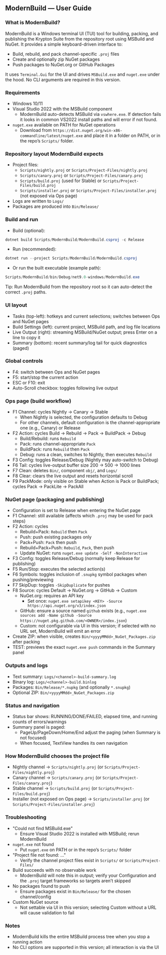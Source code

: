 ## ModernBuild — User Guide

### What is ModernBuild?
ModernBuild is a Windows terminal UI (TUI) tool for building, packing, and publishing the Krypton Suite from the repository root using MSBuild and NuGet. It provides a simple keyboard-driven interface to:
- Build, rebuild, and pack channel-specific `.proj` files
- Create and optionally zip NuGet packages
- Push packages to NuGet.org or GitHub Packages

It uses `Terminal.Gui` for the UI and drives `MSBuild.exe` and `nuget.exe` under the hood. No CLI arguments are required in this version.

### Requirements
- Windows 10/11
- Visual Studio 2022 with the MSBuild component
  - ModernBuild auto-detects MSBuild via `vswhere.exe`. If detection fails it looks in common VS2022 install paths and will error if not found.
- `nuget.exe` available on PATH for NuGet operations
  - Download from `https://dist.nuget.org/win-x86-commandline/latest/nuget.exe` and place it in a folder on PATH, or in the repo’s `Scripts/` folder.

### Repository layout ModernBuild expects
- Project files:
  - `Scripts/nightly.proj` or `Scripts/Project-Files/nightly.proj`
  - `Scripts/canary.proj` or `Scripts/Project-Files/canary.proj`
  - `Scripts/build.proj` (used for Stable) or `Scripts/Project-Files/build.proj`
  - `Scripts/installer.proj` or `Scripts/Project-Files/installer.proj` (not exposed via Ops page)
- Logs are written to `Logs/`
- Packages are produced into `Bin/Release/`

### Build and run
- Build (optional):
```powershell
dotnet build Scripts/ModernBuild/ModernBuild.csproj -c Release
```
- Run (recommended):
```powershell
dotnet run --project Scripts/ModernBuild/ModernBuild.csproj
```
- Or run the built executable (example path):
```powershell
Scripts/ModernBuild/bin/Debug/net9.0-windows/ModernBuild.exe
```

Tip: Run ModernBuild from the repository root so it can auto-detect the correct `.proj` paths.

### UI layout
- Tasks (top-left): hotkeys and current selections; switches between Ops and NuGet pages
- Build Settings (left): current project, MSBuild path, and log file locations
- Live Output (right): streaming MSBuild/NuGet output; press Enter on a line to copy it
- Summary (bottom): recent summary/log tail for quick diagnostics (paged)

### Global controls
- F4: switch between Ops and NuGet pages
- F5: start/stop the current action
- ESC or F10: exit
- Auto-Scroll checkbox: toggles following live output

### Ops page (build workflow)
- F1 Channel: cycles Nightly → Canary → Stable
  - When Nightly is selected, the configuration defaults to Debug
  - For other channels, default configuration is the channel-appropriate one (e.g., Canary) or Release
- F2 Action: cycles Build → Rebuild → Pack → BuildPack → Debug
  - Build/Rebuild: runs `Rebuild`
  - Pack: runs channel-appropriate `Pack`
  - BuildPack: runs `Rebuild` then `Pack`
  - Debug: runs a clean, switches to Nightly, then executes `Rebuild`
- F3 Config: toggles Release/Debug (Nightly may auto-switch to Debug)
- F6 Tail: cycles live-output buffer size 200 → 500 → 1000 lines
- F7 Clean: deletes `Bin/`, component `obj/`, and `Logs/`
- F8 Clear: clears the live output and resets horizontal scroll
- F9 PackMode: only visible on Stable when Action is Pack or BuildPack; cycles Pack → PackLite → PackAll

### NuGet page (packaging and publishing)
- Configuration is set to Release when entering the NuGet page
- F1 Channel: still available (affects which `.proj` may be used for pack steps)
- F2 Action: cycles
  - Rebuild+Pack: `Rebuild` then `Pack`
  - Push: push existing packages only
  - Pack+Push: `Pack` then push
  - Rebuild+Pack+Push: `Rebuild`, `Pack`, then push
  - Update NuGet: runs `nuget.exe update -Self -NonInteractive`
- F3 Config: toggles Release/Debug (normally keep Release for publishing)
- F5 Run/Stop: executes the selected action(s)
- F6 Symbols: toggles inclusion of `.snupkg` symbol packages when pushing/previewing
- F7 SkipDup: toggles `-SkipDuplicate` for pushes
- F8 Source: cycles Default → NuGet.org → GitHub → Custom
  - NuGet.org: requires an API key
    - Set once: `nuget.exe setapikey <KEY> -Source https://api.nuget.org/v3/index.json`
  - GitHub: ensure a source named `github` exists (e.g., `nuget.exe sources add -Name github -Source https://nuget.pkg.github.com/<OWNER>/index.json`)
  - Custom: not configurable via UI in this version; if selected with no URL set, ModernBuild will emit an error
- Create ZIP: when visible, creates `Bin/<yyyyMMdd>_NuGet_Packages.zip` after packing
- TEST: previews the exact `nuget.exe push` commands in the Summary panel

### Outputs and logs
- Text summary: `Logs/<channel>-build-summary.log`
- Binary log: `Logs/<channel>-build.binlog`
- Packages: `Bin/Release/*.nupkg` (and optionally `*.snupkg`)
- Optional ZIP: `Bin/<yyyyMMdd>_NuGet_Packages.zip`

### Status and navigation
- Status bar shows: RUNNING/DONE/FAILED, elapsed time, and running counts of errors/warnings
- Summary panel is paged:
  - PageUp/PageDown/Home/End adjust the paging (when Summary is not focused)
  - When focused, TextView handles its own navigation

### How ModernBuild chooses the project file
- Nightly channel → `Scripts/nightly.proj` (or `Scripts/Project-Files/nightly.proj`)
- Canary channel → `Scripts/canary.proj` (or `Scripts/Project-Files/canary.proj`)
- Stable channel → `Scripts/build.proj` (or `Scripts/Project-Files/build.proj`)
- Installer (not exposed on Ops page) → `Scripts/installer.proj` (or `Scripts/Project-Files/installer.proj`)

### Troubleshooting
- "Could not find MSBuild.exe"
  - Ensure Visual Studio 2022 is installed with MSBuild; rerun ModernBuild
- `nuget.exe` not found
  - Put `nuget.exe` on PATH or in the repo’s `Scripts/` folder
- "Project file not found: ..."
  - Verify the channel project files exist in `Scripts/` or `Scripts/Project-Files/`
- Build succeeds with no observable work
  - ModernBuild will note this in output; verify your Configuration and the `.proj` target frameworks so targets aren’t skipped
- No packages found to push
  - Ensure packages exist in `Bin/Release/` for the chosen channel/config
- Custom NuGet source
  - Not settable via UI in this version; selecting Custom without a URL will cause validation to fail

### Notes
- ModernBuild kills the entire MSBuild process tree when you stop a running action
- No CLI options are supported in this version; all interaction is via the UI
